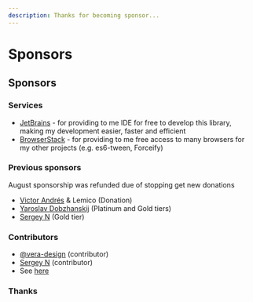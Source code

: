 ```yaml
---
description: Thanks for becoming sponsor...
---
```


# Sponsors

## Sponsors

### Services

* [JetBrains](https://www.jetbrains.com/) - for providing to me IDE for free to develop this library, making my development easier, faster and efficient
* [BrowserStack](https://www.browserstack.com/) - for providing to me free access to many browsers for my other projects \(e.g. es6-tween, Forceify\)

### Previous sponsors

August sponsorship was refunded due of stopping get new donations

* [Victor Andrés](https://github.com/victor-a-rigacci) & Lemico \(Donation\)
* [Yaroslav Dobzhanskij](https://github.com/yarsky-tgz) \(Platinum and Gold tiers\)
* [Sergey N](https://github.com/mrauhu) \(Gold tier\)

### Contributors

* [@vera-design](https://github.com/vera-design) \(contributor\)
* [Sergey N](https://github.com/mrauhu) \(contributor\)
* See [here](https://github.com/nanoexpress/nanoexpress/graphs/contributors)

### Thanks

### 

